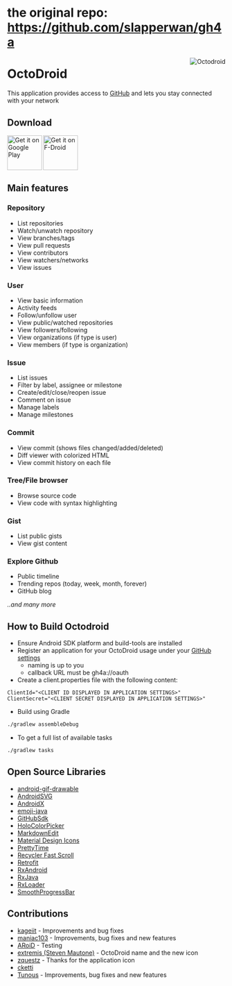 # the original repo: https://github.com/slapperwan/gh4a

<img alt="Octodroid" align="right" src="https://raw.githubusercontent.com/slapperwan/gh4a/master/app/src/main/res/drawable-xxhdpi/octodroid.png">

OctoDroid
=========
This application provides access to [GitHub](https://github.com/) and lets you stay connected with your network

Download
--------
<a href='https://play.google.com/store/apps/details?id=com.gh4a'><img alt='Get it on Google Play' src='https://play.google.com/intl/en_us/badges/images/generic/en_badge_web_generic.png' height="80px" align="left"/></a>[<img src="https://f-droid.org/badge/get-it-on.png" alt="Get it on F-Droid" height="80px">](https://f-droid.org/packages/com.gh4a/)

Main features
-------------

### Repository
* List repositories
* Watch/unwatch repository
* View branches/tags
* View pull requests
* View contributors
* View watchers/networks
* View issues

### User
* View basic information
* Activity feeds
* Follow/unfollow user
* View public/watched repositories
* View followers/following
* View organizations (if type is user)
* View members (if type is organization)

### Issue
* List issues
* Filter by label, assignee or milestone
* Create/edit/close/reopen issue
* Comment on issue
* Manage labels
* Manage milestones

### Commit
* View commit (shows files changed/added/deleted)
* Diff viewer with colorized HTML
* View commit history on each file

### Tree/File browser
* Browse source code
* View code with syntax highlighting

### Gist
* List public gists
* View gist content

### Explore Github
* Public timeline
* Trending repos (today, week, month, forever)
* GitHub blog

*..and many more*

How to Build Octodroid
----------------------
- Ensure Android SDK platform and build-tools are installed
- Register an application for your OctoDroid usage under your [GitHub settings](https://github.com/settings/developers)
  * naming is up to you
  * callback URL must be gh4a://oauth
- Create a client.properties file with the following content:
```
ClientId="<CLIENT ID DISPLAYED IN APPLICATION SETTINGS>"
ClientSecret="<CLIENT SECRET DISPLAYED IN APPLICATION SETTINGS>"
```

- Build using Gradle

```bash
./gradlew assembleDebug
```

- To get a full list of available tasks

```bash
./gradlew tasks
```

Open Source Libraries
---------------------
* [android-gif-drawable](https://github.com/koral--/android-gif-drawable)
* [AndroidSVG](https://github.com/BigBadaboom/androidsvg)
* [AndroidX](https://github.com/androidx/androidx)
* [emoji-java](https://github.com/vdurmont/emoji-java)
* [GitHubSdk](https://github.com/maniac103/GitHubSdk)
* [HoloColorPicker](https://github.com/LarsWerkman/HoloColorPicker)
* [MarkdownEdit](https://github.com/Tunous/MarkdownEdit)
* [Material Design Icons](https://github.com/google/material-design-icons)
* [PrettyTime](https://github.com/ocpsoft/prettytime)
* [Recycler Fast Scroll](https://github.com/pluscubed/recycler-fast-scroll)
* [Retrofit](https://github.com/square/retrofit)
* [RxAndroid](https://github.com/ReactiveX/RxAndroid)
* [RxJava](https://github.com/ReactiveX/RxJava)
* [RxLoader](https://github.com/maniac103/RxLoader)
* [SmoothProgressBar](https://github.com/castorflex/SmoothProgressBar)

Contributions
-------------
* [kageiit](https://github.com/kageiit) - Improvements and bug fixes
* [maniac103](https://github.com/maniac103) - Improvements, bug fixes and new features
* [ARoiD](https://github.com/ARoiD) - Testing
* [extremis (Steven Mautone)](https://github.com/extremis) - OctoDroid name and the new icon
* [zquestz](https://github.com/zquestz) - Thanks for the application icon
* [cketti](https://github.com/cketti)
* [Tunous](https://github.com/Tunous) - Improvements, bug fixes and new features
